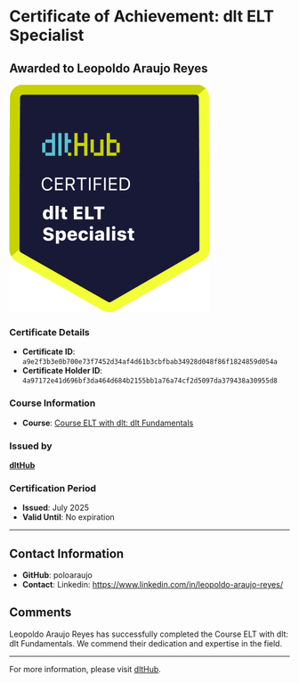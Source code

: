 
# Certificate of Achievement: dlt ELT Specialist

## Awarded to **Leopoldo Araujo Reyes**

![Course Image](../badges/dlt_ELT_specialist.png)

### Certificate Details
- **Certificate ID**: `a9e2f3b3e0b700e73f7452d34af4d61b3cbfbab34928d048f86f1824859d054a`
- **Certificate Holder ID**: `4a97172e41d696bf3da464d684b2155bb1a76a74cf2d5097da379438a30955d8`

### Course Information
- **Course**: [Course ELT with dlt: dlt Fundamentals](https://github.com/dlt-hub/dlthub-education/tree/main/courses/dlt_fundamentals_dec_2024)

### Issued by
[**dltHub**](https://dlthub.com/) 

### Certification Period
- **Issued**: July 2025
- **Valid Until**: No expiration

---

## Contact Information
- **GitHub**: poloaraujo
- **Contact**: Linkedin: https://www.linkedin.com/in/leopoldo-araujo-reyes/

## Comments
Leopoldo Araujo Reyes has successfully completed the Course ELT with dlt: dlt Fundamentals. We commend their dedication and expertise in the field.

---

For more information, please visit [dltHub](https://dlthub.com/).
    